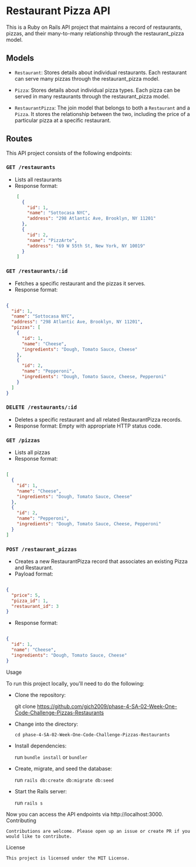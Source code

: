 # Restaurant Pizza API

This is a Ruby on Rails API project that maintains a record of restaurants, pizzas, and their many-to-many relationship through the restaurant_pizza model.

## Models

- `Restaurant`: Stores details about individual restaurants. Each restaurant can serve many pizzas through the restaurant_pizza model.

- `Pizza`: Stores details about individual pizza types. Each pizza can be served in many restaurants through the restaurant_pizza model.

- `RestaurantPizza`: The join model that belongs to both a `Restaurant` and a `Pizza`. It stores the relationship between the two, including the price of a particular pizza at a specific restaurant.

## Routes

This API project consists of the following endpoints:

### `GET /restaurants`
- Lists all restaurants
- Response format:
```json
    [
      {
        "id": 1,
        "name": "Sottocasa NYC",
        "address": "298 Atlantic Ave, Brooklyn, NY 11201"
      },
      {
        "id": 2,
        "name": "PizzArte",
        "address": "69 W 55th St, New York, NY 10019"
      }
    ]
```

### `GET /restaurants/:id`

 - Fetches a specific restaurant and the pizzas it serves.
 - Response format:

```json

{
  "id": 1,
  "name": "Sottocasa NYC",
  "address": "298 Atlantic Ave, Brooklyn, NY 11201",
  "pizzas": [
    {
      "id": 1,
      "name": "Cheese",
      "ingredients": "Dough, Tomato Sauce, Cheese"
    },
    {
      "id": 2,
      "name": "Pepperoni",
      "ingredients": "Dough, Tomato Sauce, Cheese, Pepperoni"
    }
  ]
}
```


### `DELETE /restaurants/:id`

  - Deletes a specific restaurant and all related RestaurantPizza records.
  - Response format: Empty with appropriate HTTP status code.

### `GET /pizzas`

  - Lists all pizzas
  - Response format:

```json

[
  {
    "id": 1,
    "name": "Cheese",
    "ingredients": "Dough, Tomato Sauce, Cheese"
  },
  {
    "id": 2,
    "name": "Pepperoni",
    "ingredients": "Dough, Tomato Sauce, Cheese, Pepperoni"
  }
]
```

### `POST /restaurant_pizzas`

  - Creates a new RestaurantPizza record that associates an existing Pizza and Restaurant.
  - Payload format:

```json

{
  "price": 5,
  "pizza_id": 1,
  "restaurant_id": 3
}
```

  - Response format:

```json

{
  "id": 1,
  "name": "Cheese",
  "ingredients": "Dough, Tomato Sauce, Cheese"
}
```

Usage

To run this project locally, you'll need to do the following:

  - Clone the repository:

    git clone https://github.com/gich2009/phase-4-SA-02-Week-One-Code-Challenge-Pizzas-Restaurants

  - Change into the directory:

    `cd phase-4-SA-02-Week-One-Code-Challenge-Pizzas-Restaurants`

  - Install dependencies:

    run `bundle install` or `bundler`

  - Create, migrate, and seed the database:

    run `rails db:create db:migrate db:seed`

  - Start the Rails server:

    run `rails s`

Now you can access the API endpoints via http://localhost:3000.
Contributing

    Contributions are welcome. Please open up an issue or create PR if you would like to contribute.

License

    This project is licensed under the MIT License.
